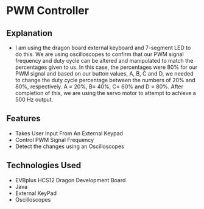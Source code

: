 # PWM Controller
## Explanation
 - I am using the dragon board external keyboard and 7-segment LED to do this. We are using oscilloscopes to confirm that our PWM signal frequency and duty cycle can be altered and manipulated to match the percentages given to us. In this case, the percentages were 80% for our PWM signal and based on our button values, A, B, C and D, we needed to change the duty cycle percentage between the numbers of 20% and 80%, respectively. A = 20%, B= 40%, C= 60% and D = 80%. After completion of this, we are using the servo motor to attempt to achieve a 500 Hz output.
   
## Features
 - Takes User Input From An External Keypad
 - Control PWM Signal Frequency
 - Detect the changes using an Oscilloscopes 
## Technologies Used
 - EVBplus HCS12 Dragon Development Board
 - Java 
 - External KeyPad
 - Oscilloscopes 
